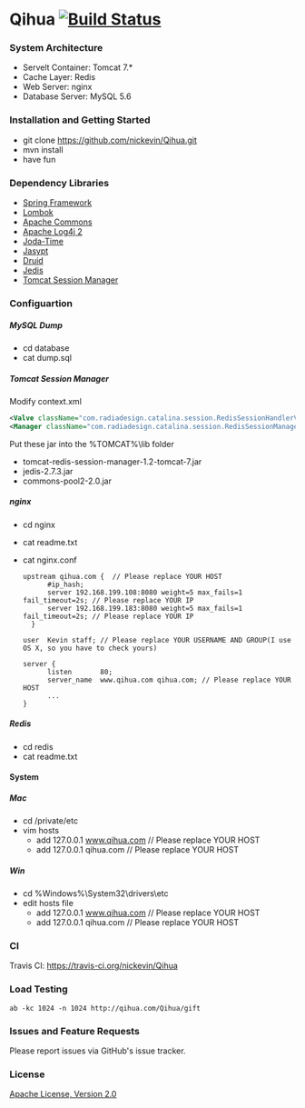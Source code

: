 # Qihua [![Build Status](https://travis-ci.org/nickevin/Qihua.svg?branch=master)](https://travis-ci.org/nickevin/Qihua)

### System Architecture
* Servelt Container: Tomcat 7.*
* Cache Layer: Redis
* Web Server: nginx
* Database Server: MySQL 5.6 

### Installation and Getting Started
* git clone https://github.com/nickevin/Qihua.git
* mvn install
* have fun

### Dependency Libraries
* [Spring Framework](https://github.com/spring-projects/spring-framework)
*	[Lombok](https://github.com/rzwitserloot/lombok)
*	[Apache Commons](http://commons.apache.org/)
*	[Apache Log4j 2](http://logging.apache.org/log4j/2.x/)
*	[Joda-Time](http://www.joda.org/joda-time/)
*	[Jasypt](http://www.jasypt.org/)
*	[Druid](https://github.com/alibaba/druid)
* [Jedis](https://github.com/xetorthio/jedis)
*	[Tomcat Session Manager](https://github.com/jcoleman/tomcat-redis-session-manager)

### Configuartion
##### MySQL Dump
* cd database
* cat dump.sql

##### Tomcat Session Manager
Modify context.xml
```xml
<Valve className="com.radiadesign.catalina.session.RedisSessionHandlerValve" />
<Manager className="com.radiadesign.catalina.session.RedisSessionManager" host="192.168.199.183" port="6379" database="0" maxInactiveInterval="60" />

```
Put these jar into the %TOMCAT%\lib folder
* tomcat-redis-session-manager-1.2-tomcat-7.jar
* jedis-2.7.3.jar
* commons-pool2-2.0.jar

##### nginx  
* cd nginx
* cat readme.txt
* cat nginx.conf

  ```
  upstream qihua.com {  // Please replace YOUR HOST
        #ip_hash;
        server 192.168.199.108:8080 weight=5 max_fails=1 fail_timeout=2s; // Please replace YOUR IP
        server 192.168.199.183:8080 weight=5 max_fails=1 fail_timeout=2s; // Please replace YOUR IP
    }
  ```
  
  ```
  user  Kevin staff; // Please replace YOUR USERNAME AND GROUP(I use OS X, so you have to check yours)
  ```
  
  ```
  server {
        listen       80;
        server_name  www.qihua.com qihua.com; // Please replace YOUR HOST
        ...
  }
  ```

##### Redis
* cd redis
* cat readme.txt

#### System
##### Mac
* cd /private/etc
* vim hosts
  * add 127.0.0.1	www.qihua.com // Please replace YOUR HOST
  * add 127.0.0.1	qihua.com     // Please replace YOUR HOST

##### Win
* cd %Windows%\System32\drivers\etc
* edit hosts file
  * add 127.0.0.1	www.qihua.com // Please replace YOUR HOST
  * add 127.0.0.1	qihua.com     // Please replace YOUR HOST
  
### CI
Travis CI: https://travis-ci.org/nickevin/Qihua

### Load Testing
```
ab -kc 1024 -n 1024 http://qihua.com/Qihua/gift
```
### Issues and Feature Requests
Please report issues via GitHub's issue tracker.

### License
[Apache License, Version 2.0](http://www.apache.org/licenses/LICENSE-2.0)
